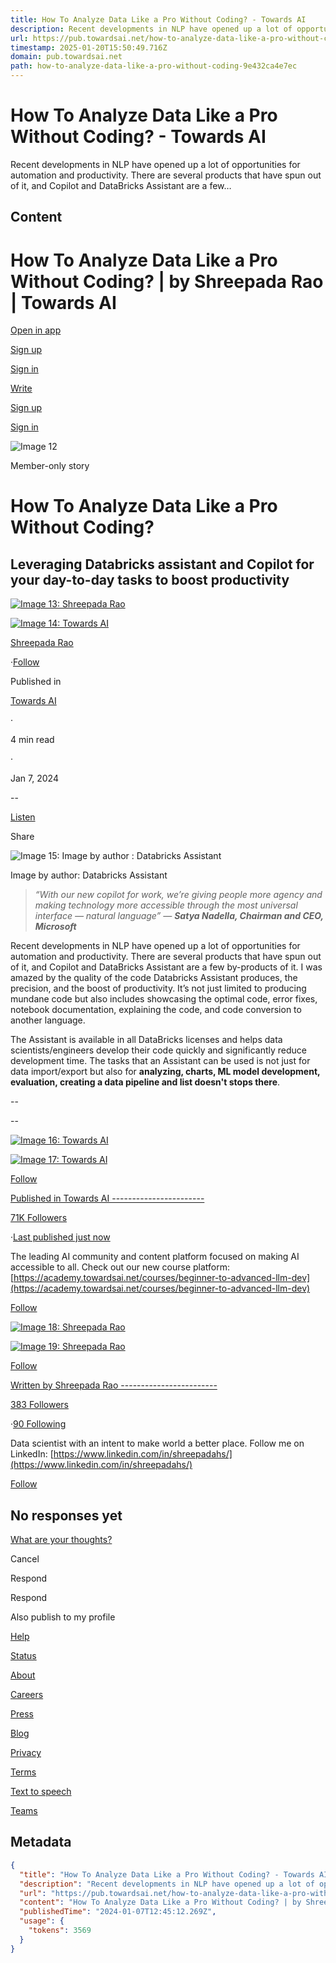 ```yaml
---
title: How To Analyze Data Like a Pro Without Coding? - Towards AI
description: Recent developments in NLP have opened up a lot of opportunities for automation and productivity. There are several products that have spun out of it, and Copilot and DataBricks Assistant are a few…
url: https://pub.towardsai.net/how-to-analyze-data-like-a-pro-without-coding-9e432ca4e7ec
timestamp: 2025-01-20T15:50:49.716Z
domain: pub.towardsai.net
path: how-to-analyze-data-like-a-pro-without-coding-9e432ca4e7ec
---
```


# How To Analyze Data Like a Pro Without Coding? - Towards AI


Recent developments in NLP have opened up a lot of opportunities for automation and productivity. There are several products that have spun out of it, and Copilot and DataBricks Assistant are a few…


## Content

How To Analyze Data Like a Pro Without Coding? | by Shreepada Rao | Towards AI
===============
 

[Open in app](https://rsci.app.link/?%24canonical_url=https%3A%2F%2Fmedium.com%2Fp%2F9e432ca4e7ec&%7Efeature=LoOpenInAppButton&%7Echannel=ShowPostUnderCollection&source=---top_nav_layout_nav----------------------------------)

[Sign up](https://medium.com/m/signin?operation=register&redirect=https%3A%2F%2Fpub.towardsai.net%2Fhow-to-analyze-data-like-a-pro-without-coding-9e432ca4e7ec&source=post_page---top_nav_layout_nav-----------------------global_nav-----------)

[Sign in](https://medium.com/m/signin?operation=login&redirect=https%3A%2F%2Fpub.towardsai.net%2Fhow-to-analyze-data-like-a-pro-without-coding-9e432ca4e7ec&source=post_page---top_nav_layout_nav-----------------------global_nav-----------)

[](https://medium.com/?source=---top_nav_layout_nav----------------------------------)

[Write](https://medium.com/m/signin?operation=register&redirect=https%3A%2F%2Fmedium.com%2Fnew-story&source=---top_nav_layout_nav-----------------------new_post_topnav-----------)

[](https://medium.com/search?source=---top_nav_layout_nav----------------------------------)

[Sign up](https://medium.com/m/signin?operation=register&redirect=https%3A%2F%2Fpub.towardsai.net%2Fhow-to-analyze-data-like-a-pro-without-coding-9e432ca4e7ec&source=post_page---top_nav_layout_nav-----------------------global_nav-----------)

[Sign in](https://medium.com/m/signin?operation=login&redirect=https%3A%2F%2Fpub.towardsai.net%2Fhow-to-analyze-data-like-a-pro-without-coding-9e432ca4e7ec&source=post_page---top_nav_layout_nav-----------------------global_nav-----------)

![Image 12](https://miro.medium.com/v2/resize:fill:64:64/1*dmbNkD5D-u45r44go_cf0g.png)

Member-only story

How To Analyze Data Like a Pro Without Coding?
==============================================

Leveraging Databricks assistant and Copilot for your day-to-day tasks to boost productivity
-------------------------------------------------------------------------------------------

[![Image 13: Shreepada Rao](https://miro.medium.com/v2/resize:fill:88:88/0*YjLBearVzCDvI0kT.jpg)](https://shreepadahs.medium.com/?source=post_page---byline--9e432ca4e7ec--------------------------------)

[![Image 14: Towards AI](https://miro.medium.com/v2/resize:fill:48:48/1*JyIThO-cLjlChQLb6kSlVQ.png)](https://pub.towardsai.net/?source=post_page---byline--9e432ca4e7ec--------------------------------)

[Shreepada Rao](https://shreepadahs.medium.com/?source=post_page---byline--9e432ca4e7ec--------------------------------)

·[Follow](https://medium.com/m/signin?actionUrl=https%3A%2F%2Fmedium.com%2F_%2Fsubscribe%2Fuser%2F71d3f0002a59&operation=register&redirect=https%3A%2F%2Fpub.towardsai.net%2Fhow-to-analyze-data-like-a-pro-without-coding-9e432ca4e7ec&user=Shreepada+Rao&userId=71d3f0002a59&source=post_page-71d3f0002a59--byline--9e432ca4e7ec---------------------post_header-----------)

Published in

[Towards AI](https://pub.towardsai.net/?source=post_page---byline--9e432ca4e7ec--------------------------------)

·

4 min read

·

Jan 7, 2024

[](https://medium.com/m/signin?actionUrl=https%3A%2F%2Fmedium.com%2F_%2Fvote%2Ftowards-artificial-intelligence%2F9e432ca4e7ec&operation=register&redirect=https%3A%2F%2Fpub.towardsai.net%2Fhow-to-analyze-data-like-a-pro-without-coding-9e432ca4e7ec&user=Shreepada+Rao&userId=71d3f0002a59&source=---header_actions--9e432ca4e7ec---------------------clap_footer-----------)

\--

[](https://medium.com/m/signin?actionUrl=https%3A%2F%2Fmedium.com%2F_%2Fbookmark%2Fp%2F9e432ca4e7ec&operation=register&redirect=https%3A%2F%2Fpub.towardsai.net%2Fhow-to-analyze-data-like-a-pro-without-coding-9e432ca4e7ec&source=---header_actions--9e432ca4e7ec---------------------bookmark_footer-----------)

[Listen](https://medium.com/m/signin?actionUrl=https%3A%2F%2Fmedium.com%2Fplans%3Fdimension%3Dpost_audio_button%26postId%3D9e432ca4e7ec&operation=register&redirect=https%3A%2F%2Fpub.towardsai.net%2Fhow-to-analyze-data-like-a-pro-without-coding-9e432ca4e7ec&source=---header_actions--9e432ca4e7ec---------------------post_audio_button-----------)

Share

![Image 15: Image by author : Databricks Assistant](https://miro.medium.com/v2/resize:fit:700/1*tjUiJwxGeTYE_HSF81TEJw.png)

Image by author: Databricks Assistant

> _“With our new copilot for work, we’re giving people more agency and making technology more accessible through the most universal interface — natural language” —_ **_Satya Nadella, Chairman and CEO, Microsoft_**

Recent developments in NLP have opened up a lot of opportunities for automation and productivity. There are several products that have spun out of it, and Copilot and DataBricks Assistant are a few by-products of it. I was amazed by the quality of the code Databricks Assistant produces, the precision, and the boost of productivity. It’s not just limited to producing mundane code but also includes showcasing the optimal code, error fixes, notebook documentation, explaining the code, and code conversion to another language.

The Assistant is available in all DataBricks licenses and helps data scientists/engineers develop their code quickly and significantly reduce development time. The tasks that an Assistant can be used is not just for data import/export but also for **analyzing, charts, ML model development, evaluation, creating a data pipeline and list doesn't stops there**.

[](https://medium.com/m/signin?actionUrl=https%3A%2F%2Fmedium.com%2F_%2Fvote%2Ftowards-artificial-intelligence%2F9e432ca4e7ec&operation=register&redirect=https%3A%2F%2Fpub.towardsai.net%2Fhow-to-analyze-data-like-a-pro-without-coding-9e432ca4e7ec&user=Shreepada+Rao&userId=71d3f0002a59&source=---footer_actions--9e432ca4e7ec---------------------clap_footer-----------)

\--

[](https://medium.com/m/signin?actionUrl=https%3A%2F%2Fmedium.com%2F_%2Fvote%2Ftowards-artificial-intelligence%2F9e432ca4e7ec&operation=register&redirect=https%3A%2F%2Fpub.towardsai.net%2Fhow-to-analyze-data-like-a-pro-without-coding-9e432ca4e7ec&user=Shreepada+Rao&userId=71d3f0002a59&source=---footer_actions--9e432ca4e7ec---------------------clap_footer-----------)

\--

[](https://medium.com/m/signin?actionUrl=https%3A%2F%2Fmedium.com%2F_%2Fbookmark%2Fp%2F9e432ca4e7ec&operation=register&redirect=https%3A%2F%2Fpub.towardsai.net%2Fhow-to-analyze-data-like-a-pro-without-coding-9e432ca4e7ec&source=---footer_actions--9e432ca4e7ec---------------------bookmark_footer-----------)

[![Image 16: Towards AI](https://miro.medium.com/v2/resize:fill:96:96/1*JyIThO-cLjlChQLb6kSlVQ.png)](https://pub.towardsai.net/?source=post_page---post_publication_info--9e432ca4e7ec--------------------------------)

[![Image 17: Towards AI](https://miro.medium.com/v2/resize:fill:128:128/1*JyIThO-cLjlChQLb6kSlVQ.png)](https://pub.towardsai.net/?source=post_page---post_publication_info--9e432ca4e7ec--------------------------------)

[Follow](https://medium.com/m/signin?actionUrl=https%3A%2F%2Fmedium.com%2F_%2Fsubscribe%2Fcollection%2Ftowards-artificial-intelligence&operation=register&redirect=https%3A%2F%2Fpub.towardsai.net%2Fhow-to-analyze-data-like-a-pro-without-coding-9e432ca4e7ec&collection=Towards+AI&collectionId=98111c9905da&source=post_page---post_publication_info--9e432ca4e7ec---------------------follow_profile-----------)

[Published in Towards AI -----------------------](https://pub.towardsai.net/?source=post_page---post_publication_info--9e432ca4e7ec--------------------------------)

[71K Followers](https://pub.towardsai.net/followers?source=post_page---post_publication_info--9e432ca4e7ec--------------------------------)

·[Last published just now](https://pub.towardsai.net/why-most-developers-miss-the-true-potential-of-llms-96295f2bae56?source=post_page---post_publication_info--9e432ca4e7ec--------------------------------)

The leading AI community and content platform focused on making AI accessible to all. Check out our new course platform: [https://academy.towardsai.net/courses/beginner-to-advanced-llm-dev](https://academy.towardsai.net/courses/beginner-to-advanced-llm-dev)

[Follow](https://medium.com/m/signin?actionUrl=https%3A%2F%2Fmedium.com%2F_%2Fsubscribe%2Fcollection%2Ftowards-artificial-intelligence&operation=register&redirect=https%3A%2F%2Fpub.towardsai.net%2Fhow-to-analyze-data-like-a-pro-without-coding-9e432ca4e7ec&collection=Towards+AI&collectionId=98111c9905da&source=post_page---post_publication_info--9e432ca4e7ec---------------------follow_profile-----------)

[![Image 18: Shreepada Rao](https://miro.medium.com/v2/resize:fill:96:96/0*YjLBearVzCDvI0kT.jpg)](https://shreepadahs.medium.com/?source=post_page---post_author_info--9e432ca4e7ec--------------------------------)

[![Image 19: Shreepada Rao](https://miro.medium.com/v2/resize:fill:128:128/0*YjLBearVzCDvI0kT.jpg)](https://shreepadahs.medium.com/?source=post_page---post_author_info--9e432ca4e7ec--------------------------------)

[Follow](https://medium.com/m/signin?actionUrl=https%3A%2F%2Fmedium.com%2F_%2Fsubscribe%2Fuser%2F71d3f0002a59&operation=register&redirect=https%3A%2F%2Fpub.towardsai.net%2Fhow-to-analyze-data-like-a-pro-without-coding-9e432ca4e7ec&user=Shreepada+Rao&userId=71d3f0002a59&source=post_page-71d3f0002a59--post_author_info--9e432ca4e7ec---------------------follow_profile-----------)

[Written by Shreepada Rao ------------------------](https://shreepadahs.medium.com/?source=post_page---post_author_info--9e432ca4e7ec--------------------------------)

[383 Followers](https://shreepadahs.medium.com/followers?source=post_page---post_author_info--9e432ca4e7ec--------------------------------)

·[90 Following](https://medium.com/@shreepadahs/following?source=post_page---post_author_info--9e432ca4e7ec--------------------------------)

Data scientist with an intent to make world a better place. Follow me on LinkedIn: [https://www.linkedin.com/in/shreepadahs/](https://www.linkedin.com/in/shreepadahs/)

[Follow](https://medium.com/m/signin?actionUrl=https%3A%2F%2Fmedium.com%2F_%2Fsubscribe%2Fuser%2F71d3f0002a59&operation=register&redirect=https%3A%2F%2Fpub.towardsai.net%2Fhow-to-analyze-data-like-a-pro-without-coding-9e432ca4e7ec&user=Shreepada+Rao&userId=71d3f0002a59&source=post_page-71d3f0002a59--post_author_info--9e432ca4e7ec---------------------follow_profile-----------)

No responses yet
----------------

[](https://policy.medium.com/medium-rules-30e5502c4eb4?source=post_page---post_responses--9e432ca4e7ec--------------------------------)

[What are your thoughts?](https://medium.com/m/signin?operation=register&redirect=https%3A%2F%2Fpub.towardsai.net%2Fhow-to-analyze-data-like-a-pro-without-coding-9e432ca4e7ec&source=---post_responses--9e432ca4e7ec---------------------respond_sidebar-----------)

Cancel

Respond

Respond

Also publish to my profile

[Help](https://help.medium.com/hc/en-us?source=post_page-----9e432ca4e7ec--------------------------------)

[Status](https://medium.statuspage.io/?source=post_page-----9e432ca4e7ec--------------------------------)

[About](https://medium.com/about?autoplay=1&source=post_page-----9e432ca4e7ec--------------------------------)

[Careers](https://medium.com/jobs-at-medium/work-at-medium-959d1a85284e?source=post_page-----9e432ca4e7ec--------------------------------)

[Press](https://pub.towardsai.net/pressinquiries@medium.com?source=post_page-----9e432ca4e7ec--------------------------------)

[Blog](https://blog.medium.com/?source=post_page-----9e432ca4e7ec--------------------------------)

[Privacy](https://policy.medium.com/medium-privacy-policy-f03bf92035c9?source=post_page-----9e432ca4e7ec--------------------------------)

[Terms](https://policy.medium.com/medium-terms-of-service-9db0094a1e0f?source=post_page-----9e432ca4e7ec--------------------------------)

[Text to speech](https://speechify.com/medium?source=post_page-----9e432ca4e7ec--------------------------------)

[Teams](https://medium.com/business?source=post_page-----9e432ca4e7ec--------------------------------)

## Metadata

```json
{
  "title": "How To Analyze Data Like a Pro Without Coding? - Towards AI",
  "description": "Recent developments in NLP have opened up a lot of opportunities for automation and productivity. There are several products that have spun out of it, and Copilot and DataBricks Assistant are a few…",
  "url": "https://pub.towardsai.net/how-to-analyze-data-like-a-pro-without-coding-9e432ca4e7ec",
  "content": "How To Analyze Data Like a Pro Without Coding? | by Shreepada Rao | Towards AI\n===============\n \n\n[Open in app](https://rsci.app.link/?%24canonical_url=https%3A%2F%2Fmedium.com%2Fp%2F9e432ca4e7ec&%7Efeature=LoOpenInAppButton&%7Echannel=ShowPostUnderCollection&source=---top_nav_layout_nav----------------------------------)\n\n[Sign up](https://medium.com/m/signin?operation=register&redirect=https%3A%2F%2Fpub.towardsai.net%2Fhow-to-analyze-data-like-a-pro-without-coding-9e432ca4e7ec&source=post_page---top_nav_layout_nav-----------------------global_nav-----------)\n\n[Sign in](https://medium.com/m/signin?operation=login&redirect=https%3A%2F%2Fpub.towardsai.net%2Fhow-to-analyze-data-like-a-pro-without-coding-9e432ca4e7ec&source=post_page---top_nav_layout_nav-----------------------global_nav-----------)\n\n[](https://medium.com/?source=---top_nav_layout_nav----------------------------------)\n\n[Write](https://medium.com/m/signin?operation=register&redirect=https%3A%2F%2Fmedium.com%2Fnew-story&source=---top_nav_layout_nav-----------------------new_post_topnav-----------)\n\n[](https://medium.com/search?source=---top_nav_layout_nav----------------------------------)\n\n[Sign up](https://medium.com/m/signin?operation=register&redirect=https%3A%2F%2Fpub.towardsai.net%2Fhow-to-analyze-data-like-a-pro-without-coding-9e432ca4e7ec&source=post_page---top_nav_layout_nav-----------------------global_nav-----------)\n\n[Sign in](https://medium.com/m/signin?operation=login&redirect=https%3A%2F%2Fpub.towardsai.net%2Fhow-to-analyze-data-like-a-pro-without-coding-9e432ca4e7ec&source=post_page---top_nav_layout_nav-----------------------global_nav-----------)\n\n![Image 12](https://miro.medium.com/v2/resize:fill:64:64/1*dmbNkD5D-u45r44go_cf0g.png)\n\nMember-only story\n\nHow To Analyze Data Like a Pro Without Coding?\n==============================================\n\nLeveraging Databricks assistant and Copilot for your day-to-day tasks to boost productivity\n-------------------------------------------------------------------------------------------\n\n[![Image 13: Shreepada Rao](https://miro.medium.com/v2/resize:fill:88:88/0*YjLBearVzCDvI0kT.jpg)](https://shreepadahs.medium.com/?source=post_page---byline--9e432ca4e7ec--------------------------------)\n\n[![Image 14: Towards AI](https://miro.medium.com/v2/resize:fill:48:48/1*JyIThO-cLjlChQLb6kSlVQ.png)](https://pub.towardsai.net/?source=post_page---byline--9e432ca4e7ec--------------------------------)\n\n[Shreepada Rao](https://shreepadahs.medium.com/?source=post_page---byline--9e432ca4e7ec--------------------------------)\n\n·[Follow](https://medium.com/m/signin?actionUrl=https%3A%2F%2Fmedium.com%2F_%2Fsubscribe%2Fuser%2F71d3f0002a59&operation=register&redirect=https%3A%2F%2Fpub.towardsai.net%2Fhow-to-analyze-data-like-a-pro-without-coding-9e432ca4e7ec&user=Shreepada+Rao&userId=71d3f0002a59&source=post_page-71d3f0002a59--byline--9e432ca4e7ec---------------------post_header-----------)\n\nPublished in\n\n[Towards AI](https://pub.towardsai.net/?source=post_page---byline--9e432ca4e7ec--------------------------------)\n\n·\n\n4 min read\n\n·\n\nJan 7, 2024\n\n[](https://medium.com/m/signin?actionUrl=https%3A%2F%2Fmedium.com%2F_%2Fvote%2Ftowards-artificial-intelligence%2F9e432ca4e7ec&operation=register&redirect=https%3A%2F%2Fpub.towardsai.net%2Fhow-to-analyze-data-like-a-pro-without-coding-9e432ca4e7ec&user=Shreepada+Rao&userId=71d3f0002a59&source=---header_actions--9e432ca4e7ec---------------------clap_footer-----------)\n\n\\--\n\n[](https://medium.com/m/signin?actionUrl=https%3A%2F%2Fmedium.com%2F_%2Fbookmark%2Fp%2F9e432ca4e7ec&operation=register&redirect=https%3A%2F%2Fpub.towardsai.net%2Fhow-to-analyze-data-like-a-pro-without-coding-9e432ca4e7ec&source=---header_actions--9e432ca4e7ec---------------------bookmark_footer-----------)\n\n[Listen](https://medium.com/m/signin?actionUrl=https%3A%2F%2Fmedium.com%2Fplans%3Fdimension%3Dpost_audio_button%26postId%3D9e432ca4e7ec&operation=register&redirect=https%3A%2F%2Fpub.towardsai.net%2Fhow-to-analyze-data-like-a-pro-without-coding-9e432ca4e7ec&source=---header_actions--9e432ca4e7ec---------------------post_audio_button-----------)\n\nShare\n\n![Image 15: Image by author : Databricks Assistant](https://miro.medium.com/v2/resize:fit:700/1*tjUiJwxGeTYE_HSF81TEJw.png)\n\nImage by author: Databricks Assistant\n\n> _“With our new copilot for work, we’re giving people more agency and making technology more accessible through the most universal interface — natural language” —_ **_Satya Nadella, Chairman and CEO, Microsoft_**\n\nRecent developments in NLP have opened up a lot of opportunities for automation and productivity. There are several products that have spun out of it, and Copilot and DataBricks Assistant are a few by-products of it. I was amazed by the quality of the code Databricks Assistant produces, the precision, and the boost of productivity. It’s not just limited to producing mundane code but also includes showcasing the optimal code, error fixes, notebook documentation, explaining the code, and code conversion to another language.\n\nThe Assistant is available in all DataBricks licenses and helps data scientists/engineers develop their code quickly and significantly reduce development time. The tasks that an Assistant can be used is not just for data import/export but also for **analyzing, charts, ML model development, evaluation, creating a data pipeline and list doesn't stops there**.\n\n[](https://medium.com/m/signin?actionUrl=https%3A%2F%2Fmedium.com%2F_%2Fvote%2Ftowards-artificial-intelligence%2F9e432ca4e7ec&operation=register&redirect=https%3A%2F%2Fpub.towardsai.net%2Fhow-to-analyze-data-like-a-pro-without-coding-9e432ca4e7ec&user=Shreepada+Rao&userId=71d3f0002a59&source=---footer_actions--9e432ca4e7ec---------------------clap_footer-----------)\n\n\\--\n\n[](https://medium.com/m/signin?actionUrl=https%3A%2F%2Fmedium.com%2F_%2Fvote%2Ftowards-artificial-intelligence%2F9e432ca4e7ec&operation=register&redirect=https%3A%2F%2Fpub.towardsai.net%2Fhow-to-analyze-data-like-a-pro-without-coding-9e432ca4e7ec&user=Shreepada+Rao&userId=71d3f0002a59&source=---footer_actions--9e432ca4e7ec---------------------clap_footer-----------)\n\n\\--\n\n[](https://medium.com/m/signin?actionUrl=https%3A%2F%2Fmedium.com%2F_%2Fbookmark%2Fp%2F9e432ca4e7ec&operation=register&redirect=https%3A%2F%2Fpub.towardsai.net%2Fhow-to-analyze-data-like-a-pro-without-coding-9e432ca4e7ec&source=---footer_actions--9e432ca4e7ec---------------------bookmark_footer-----------)\n\n[![Image 16: Towards AI](https://miro.medium.com/v2/resize:fill:96:96/1*JyIThO-cLjlChQLb6kSlVQ.png)](https://pub.towardsai.net/?source=post_page---post_publication_info--9e432ca4e7ec--------------------------------)\n\n[![Image 17: Towards AI](https://miro.medium.com/v2/resize:fill:128:128/1*JyIThO-cLjlChQLb6kSlVQ.png)](https://pub.towardsai.net/?source=post_page---post_publication_info--9e432ca4e7ec--------------------------------)\n\n[Follow](https://medium.com/m/signin?actionUrl=https%3A%2F%2Fmedium.com%2F_%2Fsubscribe%2Fcollection%2Ftowards-artificial-intelligence&operation=register&redirect=https%3A%2F%2Fpub.towardsai.net%2Fhow-to-analyze-data-like-a-pro-without-coding-9e432ca4e7ec&collection=Towards+AI&collectionId=98111c9905da&source=post_page---post_publication_info--9e432ca4e7ec---------------------follow_profile-----------)\n\n[Published in Towards AI -----------------------](https://pub.towardsai.net/?source=post_page---post_publication_info--9e432ca4e7ec--------------------------------)\n\n[71K Followers](https://pub.towardsai.net/followers?source=post_page---post_publication_info--9e432ca4e7ec--------------------------------)\n\n·[Last published just now](https://pub.towardsai.net/why-most-developers-miss-the-true-potential-of-llms-96295f2bae56?source=post_page---post_publication_info--9e432ca4e7ec--------------------------------)\n\nThe leading AI community and content platform focused on making AI accessible to all. Check out our new course platform: [https://academy.towardsai.net/courses/beginner-to-advanced-llm-dev](https://academy.towardsai.net/courses/beginner-to-advanced-llm-dev)\n\n[Follow](https://medium.com/m/signin?actionUrl=https%3A%2F%2Fmedium.com%2F_%2Fsubscribe%2Fcollection%2Ftowards-artificial-intelligence&operation=register&redirect=https%3A%2F%2Fpub.towardsai.net%2Fhow-to-analyze-data-like-a-pro-without-coding-9e432ca4e7ec&collection=Towards+AI&collectionId=98111c9905da&source=post_page---post_publication_info--9e432ca4e7ec---------------------follow_profile-----------)\n\n[![Image 18: Shreepada Rao](https://miro.medium.com/v2/resize:fill:96:96/0*YjLBearVzCDvI0kT.jpg)](https://shreepadahs.medium.com/?source=post_page---post_author_info--9e432ca4e7ec--------------------------------)\n\n[![Image 19: Shreepada Rao](https://miro.medium.com/v2/resize:fill:128:128/0*YjLBearVzCDvI0kT.jpg)](https://shreepadahs.medium.com/?source=post_page---post_author_info--9e432ca4e7ec--------------------------------)\n\n[Follow](https://medium.com/m/signin?actionUrl=https%3A%2F%2Fmedium.com%2F_%2Fsubscribe%2Fuser%2F71d3f0002a59&operation=register&redirect=https%3A%2F%2Fpub.towardsai.net%2Fhow-to-analyze-data-like-a-pro-without-coding-9e432ca4e7ec&user=Shreepada+Rao&userId=71d3f0002a59&source=post_page-71d3f0002a59--post_author_info--9e432ca4e7ec---------------------follow_profile-----------)\n\n[Written by Shreepada Rao ------------------------](https://shreepadahs.medium.com/?source=post_page---post_author_info--9e432ca4e7ec--------------------------------)\n\n[383 Followers](https://shreepadahs.medium.com/followers?source=post_page---post_author_info--9e432ca4e7ec--------------------------------)\n\n·[90 Following](https://medium.com/@shreepadahs/following?source=post_page---post_author_info--9e432ca4e7ec--------------------------------)\n\nData scientist with an intent to make world a better place. Follow me on LinkedIn: [https://www.linkedin.com/in/shreepadahs/](https://www.linkedin.com/in/shreepadahs/)\n\n[Follow](https://medium.com/m/signin?actionUrl=https%3A%2F%2Fmedium.com%2F_%2Fsubscribe%2Fuser%2F71d3f0002a59&operation=register&redirect=https%3A%2F%2Fpub.towardsai.net%2Fhow-to-analyze-data-like-a-pro-without-coding-9e432ca4e7ec&user=Shreepada+Rao&userId=71d3f0002a59&source=post_page-71d3f0002a59--post_author_info--9e432ca4e7ec---------------------follow_profile-----------)\n\nNo responses yet\n----------------\n\n[](https://policy.medium.com/medium-rules-30e5502c4eb4?source=post_page---post_responses--9e432ca4e7ec--------------------------------)\n\n[What are your thoughts?](https://medium.com/m/signin?operation=register&redirect=https%3A%2F%2Fpub.towardsai.net%2Fhow-to-analyze-data-like-a-pro-without-coding-9e432ca4e7ec&source=---post_responses--9e432ca4e7ec---------------------respond_sidebar-----------)\n\nCancel\n\nRespond\n\nRespond\n\nAlso publish to my profile\n\n[Help](https://help.medium.com/hc/en-us?source=post_page-----9e432ca4e7ec--------------------------------)\n\n[Status](https://medium.statuspage.io/?source=post_page-----9e432ca4e7ec--------------------------------)\n\n[About](https://medium.com/about?autoplay=1&source=post_page-----9e432ca4e7ec--------------------------------)\n\n[Careers](https://medium.com/jobs-at-medium/work-at-medium-959d1a85284e?source=post_page-----9e432ca4e7ec--------------------------------)\n\n[Press](https://pub.towardsai.net/pressinquiries@medium.com?source=post_page-----9e432ca4e7ec--------------------------------)\n\n[Blog](https://blog.medium.com/?source=post_page-----9e432ca4e7ec--------------------------------)\n\n[Privacy](https://policy.medium.com/medium-privacy-policy-f03bf92035c9?source=post_page-----9e432ca4e7ec--------------------------------)\n\n[Terms](https://policy.medium.com/medium-terms-of-service-9db0094a1e0f?source=post_page-----9e432ca4e7ec--------------------------------)\n\n[Text to speech](https://speechify.com/medium?source=post_page-----9e432ca4e7ec--------------------------------)\n\n[Teams](https://medium.com/business?source=post_page-----9e432ca4e7ec--------------------------------)",
  "publishedTime": "2024-01-07T12:45:12.269Z",
  "usage": {
    "tokens": 3569
  }
}
```
